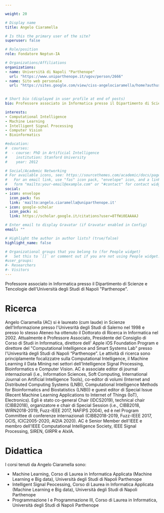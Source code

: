 ```yaml
---

weight: 20

# Display name
title: Angelo Ciaramella

# Is this the primary user of the site?
superuser: false

# Role/position
role: Fondatore Neptun-IA

# Organizations/Affiliations
organizations:
- name: Università di Napoli "Parthenope"
  url: "https://www.uniparthenope.it/ugov/person/2666"
- name: Sito web personale
  url: "https://sites.google.com/view/ciss-angelociaramella/home?authuser=2"
  

# Short bio (displayed in user profile at end of posts)
bio: Professore associato in Informatica presso il Dipartimento di Scienze e Tencologie dell'Università degli Studi di Napoli "Parthenope" -  Direttore dell' Aplle iOS Foundation Program - Direttore del Laboratorio di Ricerca Computational Intelligence & Smart System Lab

interests:
- Computational Intelligence
- Machine Learning 
- Intelligent Signal Processing 
- Computer Vision 
- Bioinformatics 

#education:
#  courses:
#  - course: PhD in Artificial Intelligence
#    institution: Stanford University
#    year: 2012

# Social/Academic Networking
# For available icons, see: https://sourcethemes.com/academic/docs/page-builder/#icons
#   For an email link, use "fas" icon pack, "envelope" icon, and a link in the
#   form "mailto:your-email@example.com" or "#contact" for contact widget.
social:
- icon: envelope
  icon_pack: fas
  link: 'mailto:angelo.ciaramella@uniparthenope.it'
- icon: google-scholar
  icon_pack: ai
  link: https://scholar.google.it/citations?user=8TfWi0EAAAAJ

# Enter email to display Gravatar (if Gravatar enabled in Config)
email: ""

# Highlight the author in author lists? (true/false)
highlight_name: false

# Organizational groups that you belong to (for People widget)
#   Set this to `[]` or comment out if you are not using People widget.
#user_groups:
#- Researchers
#- Visitors
---
```


Professore associato in Informatica presso il Dipartimento di Scienze e Tencologie dell'Università degli Studi di Napoli "Parthenope". 

# Ricerca
Angelo Ciaramella (AC) si è laureato (cum laude) in Scienze dell'Informazione presso l'Univesrità degli Studi di Salerno nel 1998 e presso lo stesso Ateneo ha ottenuto il Dottorato di Ricerca in Informatica nel 2002. Attualmente è Professore Associato, Presidente del Consiglio di Corso di Studi in Informatica, direttore dell' Apple iOS Foundation Program e direttore del "Computational Intelligence and Smart Systems Lab" presso l'Univesrità degli Studi di Napoli “Parthenope”.  Le attività di ricerca sono principlamente focalizzatre sulla Computational Intelligence, il Machine Learning il Data Mining nei settori dell'Intelligence Signal Processing, Bioinformatics e Computer Vision. AC è associate editor di journal internazionali (i.e., Information Sciences, Soft Computing, International Journal on Artificial Intelligence Tools), co-editor di volumi (Internet and Distributed Computing Systems (LNBI), Computational Intelligence Methods for Bioinformatics and Biostatistics (LNBI)) e guest editor di Special Issue (Recent Machine Learning Applications to Internet of Things (IoT), Electronics). Egli è stato co-general Chair (IDCS2019), technical chair (CIBB2018), organizatore e chair di Special Session (i.e., CIBB2018, WIRN2018-2019, Fuzz-IEEE 2017, NAFIPS 2004), ed è nel Program Committee di conferenze internazionali (CIBB2018-2019, Fuzz-IEEE 2017, GCIS, ICIC2005-2020, AI2IA 2020). AC è Senior Member dell'IEEE e membro dell'IEEE Computational Intelligence Society, IEEE Signal Processing, SIREN, GIRPR e AIxIA.


# Didattica
I corsi tenuti da Angelo Ciaramella sono:
- Machine Learning, Corso di Laurea in Informatica Applicata (Machine Learning e Big data), Università degli Studi di Napoli Parthenope
- Intelligent Signal Peocessing, Corso di Laurea in Informatica Applicata (Machine Learning e Big data), Università degli Studi di Napoli Parthenope
- Programmazione I e Programmazione III, Corso di Laurea in Informatica, Università degli Studi di Napoli Parthenope

